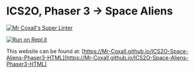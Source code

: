 # ICS2O, Phaser 3 → Space Aliens

[![Mr Coxall's Super Linter](https://github.com/Mr-Coxall/ICS2O-Space-Aliens-Phaser3-HTML/workflows/Mr%20Coxall's%20Super%20Linter/badge.svg)](https://github.com/Mr-Coxall/ICS2O-Space-Aliens-Phaser3-HTML/actions)

[![Run on Repl.it](https://repl.it/badge/github/Mr-Coxall/ICS2O-Space-Aliens-Phaser3-HTML)](https://repl.it/github/Mr-Coxall/ICS2O-Space-Aliens-Phaser3-HTML)

This website can be found at: [https://Mr-Coxall.github.io/ICS2O-Space-Aliens-Phaser3-HTML](https://Mr-Coxall.github.io/ICS2O-Space-Aliens-Phaser3-HTML)
